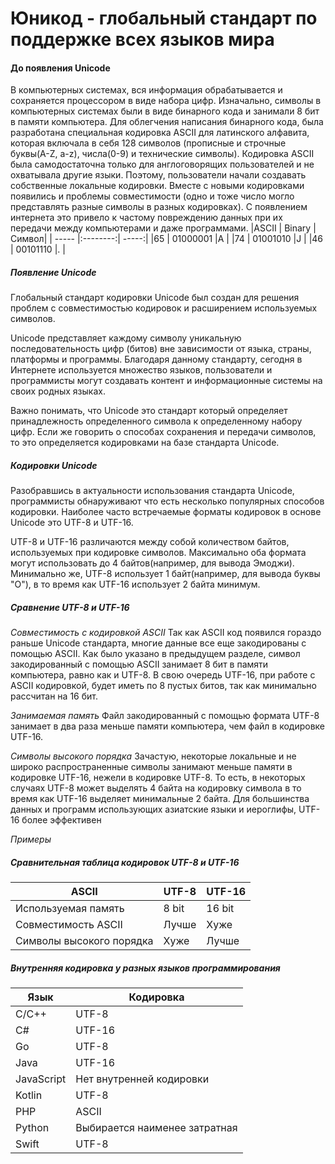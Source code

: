 # Юникод - глобальный стандарт по поддержке всех языков мира

#### До появления **Unicode**

В компьютерных системах, вся информация обрабатывается и сохраняется процессором в
виде набора цифр. Изначально, символы в компьютерных системах были в виде бинарного кода и занимали 8 бит в памяти компьютера. Для облегчения написания бинарного кода, была разработана специальная кодировка ASCII для латинского алфавита, которая включала в себя 128 символов (прописные и строчные буквы(A-Z, a-z), числа(0-9) и технические символы). Кодировка ASCII была самодостаточна только для англоговорящих пользователей и не охватывала другие языки. Поэтому, пользователи начали создавать собственные локальные кодировки. 
Вместе с новыми кодировками появились и проблемы совместимости (одно и тоже число могло представлять разные символы в разных кодировках). С появлением интернета это привело к частому повреждению данных при их передачи между компьютерами и даже программами.
|ASCII  | Binary   | Символ|
| ----- |:--------:| -----:|
|65     | 01000001 |A      |
|74     | 01001010 |J      |
|46     | 00101110 |.      |


##### Появление **Unicode**

Глобальный стандарт кодировки Unicode был создан для решения проблем с совместимостью кодировок и расширением используемых символов. 

Unicode представляет каждому символу уникальную последовательность цифр (битов) вне зависимости от языка, страны, платформы и программы. Благодаря данному стандарту, сегодня в Интернете используется множество языков, пользователи и программисты могут создавать контент и информационные системы на своих родных языках. 

Важно понимать, что Unicode это стандарт который определяет принадлежность определенного символа к определенному набору цифр. Если же говорить о способах сохранения и передачи символов, то это определяется кодировками на базе стандарта Unicode.

##### Кодировки **Unicode**

Разобравшись в актуальности использования стандарта Unicode, программисты обнаруживают что есть несколько популярных способов кодировки. Наиболее часто встречаемые форматы кодировок в основе Unicode это UTF-8 и UTF-16.

UTF-8 и UTF-16 различаются между собой количеством байтов, используемых при кодировке символов. Максимально оба формата могут использовать до 4 байтов(например, для вывода Эмоджи). Минимально же, UTF-8 использует 1 байт(например, для вывода буквы "О"), в то время как UTF-16 использует 2 байта минимум.

##### Сравнение **UTF-8** и **UTF-16**

_Совместимость с кодировкой  ASCII_
Так как ASCII код появился гораздо раньше Unicode стандарта, многие данные все еще закодированы с помощью ASCII. Как было указано в предыдущем разделе, символ закодированный с помощью ASCII занимает 8 бит в памяти компьютера, равно как и UTF-8. В свою очередь UTF-16, при работе с ASCII кодировкой, будет иметь по 8 пустых битов, так как минимально рассчитан на 16 бит. 

_Занимаемая память_
Файл закодированный с помощью формата UTF-8 занимает в два раза меньше памяти компьютера, чем файл в кодировке UTF-16. 

_Символы высокого порядка_
Зачастую, некоторые локальные и не широко распространенные символы занимают меньше памяти в кодировке UTF-16, нежели в кодировке UTF-8. То есть, в некоторых случаях UTF-8 может выделять 4 байта на кодировку символа в то время как UTF-16 выделяет минимальные 2 байта. Для большинства данных и программ использующих азиатские языки и иероглифы, UTF-16 более эффективен

_Примеры_


##### Сравнительная таблица кодировок **UTF-8** и **UTF-16**
 ASCII             | UTF-8    | UTF-16
-------------------| ---------| ----
Используемая память| 8 bit |16 bit
Совместимость ASCII| Лучше |Хуже
Символы высокого порядка| Хуже |Лучше



##### Внутренняя кодировка у разных языков программирования
 Язык             | Кодировка   
-------------------| ---------
C/C++| UTF-8
C#		|UTF-16
Go	|	UTF-8
Java	|	 UTF-16
JavaScript |	Нет внутренней кодировки
Kotlin	|	UTF-8
PHP		| ASCII
Python	| Выбирается наименее затратная
Swift	|	UTF-8



